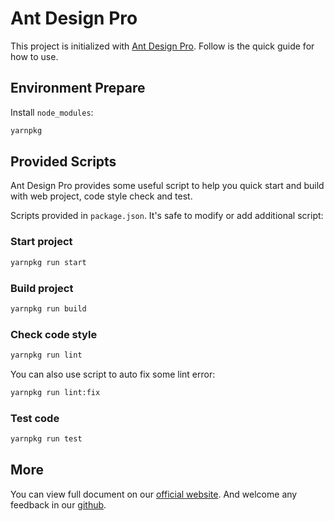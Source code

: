 # Ant Design Pro

This project is initialized with [Ant Design Pro](https://pro.ant.design). Follow is the quick guide for how to use.

## Environment Prepare

Install `node_modules`:

```bash
yarnpkg
```

## Provided Scripts

Ant Design Pro provides some useful script to help you quick start and build with web project, code style check and test.

Scripts provided in `package.json`. It's safe to modify or add additional script:

### Start project

```bash
yarnpkg run start
```

### Build project

```bash
yarnpkg run build
```

### Check code style

```bash
yarnpkg run lint
```

You can also use script to auto fix some lint error:

```bash
yarnpkg run lint:fix
```

### Test code

```bash
yarnpkg run test
```

## More

You can view full document on our [official website](https://pro.ant.design). And welcome any feedback in our [github](https://github.com/ant-design/ant-design-pro).
